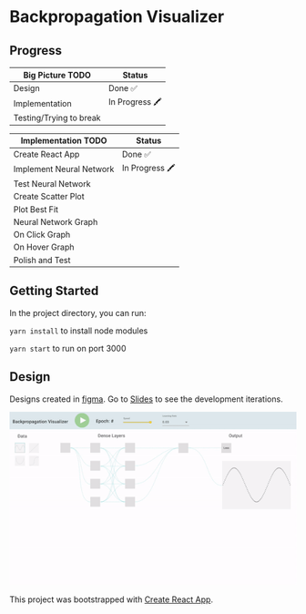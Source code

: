 # Backpropagation Visualizer

## Progress

| Big Picture TODO        | Status        |
| ----------------------- | ------------- |
| Design                  | Done ✅       |
| Implementation          | In Progress 🖍 |
| Testing/Trying to break |               |

| Implementation TODO      | Status        |
| ------------------------ | ------------- |
| Create React App         | Done ✅       |
| Implement Neural Network | In Progress 🖍 |
| Test Neural Network      |               |
| Create Scatter Plot      |               |
| Plot Best Fit            |               |
| Neural Network Graph     |               |
| On Click Graph           |               |
| On Hover Graph           |               |
| Polish and Test          |               |

## Getting Started

In the project directory, you can run:

`yarn install` to install node modules

`yarn start` to run on port 3000

## Design

Designs created in <a href="https://www.figma.com/file/y2qzrIE26gBjLvsBYxj72M/BackpropVisualizer">figma</a>. Go to <a href="https://docs.google.com/presentation/d/1wRmh6yn-17HEIQ0m4AQByZvGDS4vMtlV-SzJeSvFIpw/edit?usp=sharing">Slides</a> to see the development iterations.

<img src="design.gif"></img>

This project was bootstrapped with [Create React App](https://github.com/facebook/create-react-app).
